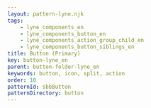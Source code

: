 ```yaml
---
layout: pattern-lyne.njk
tags: 
    - lyne_components_en
    - lyne_components_button_en
    - lyne_components_action_group_child_en
    - lyne_components_button_siblings_en
title: Button (Primary)
key: button-lyne_en
parent: button-folder-lyne_en
keywords: button, icon, split, action
order: 10
patternId: sbbButton
patternDirectory: button
---
```

